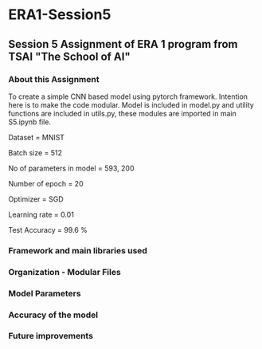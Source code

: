 # ERA1-Session5
## Session 5 Assignment of ERA 1 program from  TSAI "The School of AI"

### About this Assignment

To create a simple CNN based model using pytorch framework. Intention here is to make the code modular.
Model is included in model.py and utility functions are included in utils.py, these modules are imported in main S5.ipynb file.

Dataset = MNIST

Batch size = 512

No of parameters in model = 593, 200

Number of epoch = 20

Optimizer = SGD

Learning rate = 0.01

Test Accuracy = 99.6 %

### Framework and main libraries used

### Organization - Modular Files

### Model Parameters

### Accuracy of the model

### Future improvements
